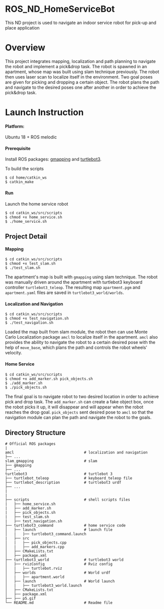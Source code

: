 # ROS_ND_HomeServiceBot
This ND project is used to navigate an indoor service robot for pick-up and place application
# Overview
This project integrates mapping, localization and path planning to navigate the robot and implement a pick&drop task. The robot is spawned in an apartment, whose map was built using slam technique previously. The robot then uses laser scan to localize itself in the environment. Two goal poses are given for picking and dropping a certain object. The robot plans the path and navigate to the desired poses one after another in order to achieve the pick&drop task.

# Launch Instruction

#### Platform:

Ubuntu 18 + ROS melodic

#### Prerequisite

Install ROS packages: [gmapping](http://wiki.ros.org/gmapping) and [turtlebot3](http://wiki.ros.org/turtlebot3?distro=melodic).

To build the scripts

```
$ cd home/catkin_ws
$ catkin_make
```

#### Run

Launch the home service robot

```
$ cd catkin_ws/src/scripts
$ chmod +x home_service.sh
$ ./home_service.sh
```

## Project Detail

#### Mapping

```
$ cd catkin_ws/src/scripts
$ chmod +x test_slam.sh
$ ./test_slam.sh
```

The apartment's map is built with `gmapping` using slam technique. The robot was manually driven around the apartment with turtlebot3 keyboard controller `turtlebot3_teleop`. The resulting map `apartment.pgm` and `apartment.yaml` files are saved in `turtlebot3_world/worlds`.

#### Localization and Navigation

```
$ cd catkin_ws/src/scripts
$ chmod +x test_navigation.sh
$ ./test_navigation.sh
```

Loaded the map built from slam module, the robot then can use Monte Carlo Localization package `amcl` to localize itself in the apartment. `amcl` also provides the ability to navigate the robot to a certain desired pose with the help of `move_base`, which plans the path and controls the robot wheels' velocity.

#### Home Service

```
$ cd catkin_ws/src/scripts
$ chmod +x add_marker.sh pick_objects.sh
$ ./add_marker.sh
$ ./pick_objects.sh
```

The final goal is to navigate robot to two desired location in order to achieve pick and drop task. The `add_marker.sh` can create a fake object box, once the robot picks it up, it will disappear and will appear when the robot reaches the drop goal. `pick_objects` sent desired pose to `amcl` so that the navigation module can plan the path and navigate the robot to the goals.

## Directory Structure

```
# Official ROS packages
|
amcl                                # localization and navigation
├── ...
slam_gmapping               		# slam                
├── gmapping
├── ...
turtlebot3                     		# turtlebot 3
├── turtlebot_teleop                # keyboard_teleop file
├── turtlebot_description           # turtlebot3 urdf
├── ...
|
|
├── scripts                   		# shell scripts files
|   ├── home_service.sh
|   ├── add_marker.sh
|   ├── pick_objects.sh
|   ├── test_slam.sh
|   ├── test_navigation.sh
├── turtlebot3_command              # home service code
│   ├── launch                      # launch file
│   |   ├── turtlebot3_command.launch
|   ├── src
│   |   ├── pick_objects.cpp
│   |   ├── add_markers.cpp
│   ├── CMakeLists.txt
│   ├── package.xml
├── turtlebot3_world                # turtlebot3 world
│   ├── rvizConfig                  # Rviz config
│   |   ├── turtlebot.rviz
│   ├── worlds                      # World urdf
│   |   ├── apartment.world
│   ├── launch                      # World launch
│   |   ├── turtlebot3_world.launch
│   ├── CMakeLists.txt
│   ├── package.xml
├── ├── p5.gif
└── README.md                  		# Readme file                                          
```
